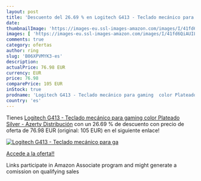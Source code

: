 ```yaml
---
layout: post
title: 'Descuento del 26.69 % en Logitech G413 - Teclado mecánico para ga'
date: 
thumbnailImage: 'https://images-eu.ssl-images-amazon.com/images/I/41fd6QiAUIL._SL200_.jpg'
images: [ 'https://images-eu.ssl-images-amazon.com/images/I/41fd6QiAUIL._SL200_.jpg' ]
comments: true
category: ofertas
author: ring
slug: 'B06XPVMYK3-es'
description:
actualPrice: 76.98 EUR
currency: EUR
price: 76.98
comparePrice: 105 EUR
inStock: true
prodname: 'Logitech G413 - Teclado mecánico para gaming  color Plateado  Silver  - Azerty Distribución'
country: 'es'
---
```


Tienes [Logitech G413 - Teclado mecánico para gaming  color Plateado  Silver  - Azerty Distribución](https://www.amazon.es/dp/B06XPVMYK3/?tag=tolees-21) con un 26.69 % de descuento con precio de oferta de 76.98 EUR (original: 105 EUR) en el siguiente enlace!

[![Logitech G413 - Teclado mecánico para ga](https://images-eu.ssl-images-amazon.com/images/I/41fd6QiAUIL._SL200_.jpg)](https://www.amazon.es/dp/B06XPVMYK3/?tag=tolees-21)

[Accede a la oferta!!](https://www.amazon.es/dp/B06XPVMYK3/?tag=tolees-21)

Links participate in Amazon Associate program and might generate a comission on qualifying sales


